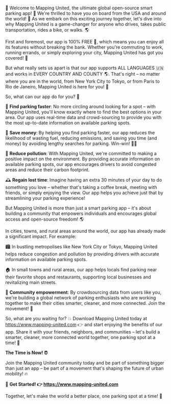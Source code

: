 🎉 Welcome to Mapping United, the ultimate global open-source smart parking app! 🚗 We're thrilled to have you on board from the USA and around the world! 👋 As we embark on this exciting journey together, let's dive into why Mapping United is a game-changer for anyone who drives, takes public transportation, rides a bike, or walks. 🌎

First and foremost, our app is 100% FREE 💸, which means you can enjoy all its features without breaking the bank. Whether you're commuting to work, running errands, or simply exploring your city, Mapping United has got you covered! 📍

But what really sets us apart is that our app supports ALL LANGUAGES 🇺🇳 and works in EVERY COUNTRY AND COUNTY 🌎. That's right – no matter where you are in the world, from New York City to Tokyo, or from Paris to Rio de Janeiro, Mapping United is here for you! 🌟

So, what can our app do for you? 🤔

📍 **Find parking faster**: No more circling around looking for a spot – with Mapping United, you'll know exactly where to find the best options in your area. Our app uses real-time data and crowd-sourcing to provide you with the most up-to-date information on available parking spots.

💸 **Save money**: By helping you find parking faster, our app reduces the likelihood of wasting fuel, reducing emissions, and saving you time (and money) by avoiding lengthy searches for parking. Win-win! 🏋️‍♀️

🌿 **Reduce pollution**: With Mapping United, we're committed to making a positive impact on the environment. By providing accurate information on available parking spots, our app encourages drivers to avoid congested areas and reduce their carbon footprint.

🕰️ **Regain lost time**: Imagine having an extra 30 minutes of your day to do something you love – whether that's taking a coffee break, meeting with friends, or simply enjoying the view. Our app helps you achieve just that by streamlining your parking experience!

But Mapping United is more than just a smart parking app – it's about building a community that empowers individuals and encourages global access and open-source freedom! 🌎

In cities, towns, and rural areas around the world, our app has already made a significant impact. For example:

🏙️ In bustling metropolises like New York City or Tokyo, Mapping United helps reduce congestion and pollution by providing drivers with accurate information on available parking spots.

🏠 In small towns and rural areas, our app helps locals find parking near their favorite shops and restaurants, supporting local businesses and revitalizing main streets.

💪 **Community empowerment**: By crowdsourcing data from users like you, we're building a global network of parking enthusiasts who are working together to make their cities smarter, cleaner, and more connected. Join the movement! 🌈

So, what are you waiting for? 💥 Download Mapping United today at https://www.mapping-united.com 👉 and start enjoying the benefits of our app. Share it with your friends, neighbors, and communities – let's build a smarter, cleaner, more connected world together, one parking spot at a time! 🌟

**The Time is Now! ⏰**

Join the Mapping United community today and be part of something bigger than just an app – be part of a movement that's shaping the future of urban mobility! 🔥

🎉 **Get Started! 👉 https://www.mapping-united.com**

Together, let's make the world a better place, one parking spot at a time! 🌟